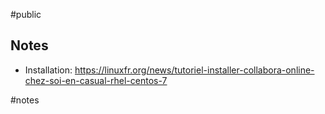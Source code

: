 #public

## Notes

- Installation: https://linuxfr.org/news/tutoriel-installer-collabora-online-chez-soi-en-casual-rhel-centos-7

<!-- Keywords -->
#notes
<!-- /Keywords -->
